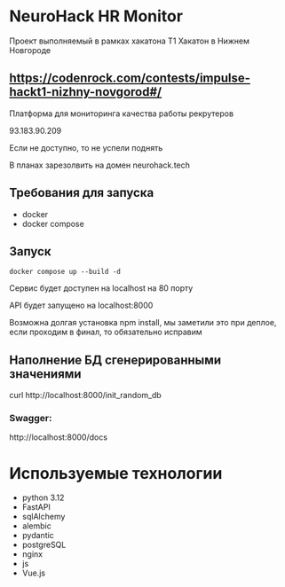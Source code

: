 # NeuroHack HR Monitor

Проект выполняемый в рамках хакатона T1 Хакатон в Нижнем Новгороде

https://codenrock.com/contests/impulse-hackt1-nizhny-novgorod#/
--

Платформа для мониторинга качества работы рекрутеров

93.183.90.209

Если не доступно, то не успели поднять

В планах зарезолвить на домен neurohack.tech

## Требования для запуска

- docker
- docker compose


## Запуск

```
docker compose up --build -d
```

Сервис будет доступен на localhost на 80 порту

API будет запущено на localhost:8000

Возможна долгая установка npm install, мы заметили это при деплое, если проходим в финал, то обязательно исправим


## Наполнение БД сгенерированными значениями

curl http://localhost:8000/init_random_db


### Swagger:

http://localhost:8000/docs 


# Используемые технологии

- python 3.12
- FastAPI
- sqlAlchemy
- alembic
- pydantic
- postgreSQL
- nginx
- js
- Vue.js
